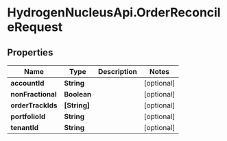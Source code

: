 # HydrogenNucleusApi.OrderReconcileRequest

## Properties
Name | Type | Description | Notes
------------ | ------------- | ------------- | -------------
**accountId** | **String** |  | [optional] 
**nonFractional** | **Boolean** |  | [optional] 
**orderTrackIds** | **[String]** |  | [optional] 
**portfolioId** | **String** |  | [optional] 
**tenantId** | **String** |  | [optional] 


